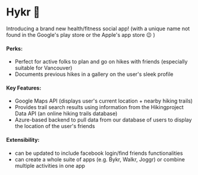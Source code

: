 # Hykr :evergreen_tree:

Introducing a brand new health/fitness social app! (with a unique name not found in the Google's play store or the Apple's app store :wink: )

#### Perks:
- Perfect for active folks to plan and go on hikes with friends (especially suitable for Vancouver)
- Documents previous hikes in a gallery on the user's sleek profile

#### Key Features:
-  Google Maps API (displays user's current location + nearby hiking trails)
-  Provides trail search results using information from the Hikingproject Data API (an online hiking trails database) 
-  Azure-based backend to pull data from our database of users to display the location of the user's friends

#### Extensibility:
- can be updated to include facebook login/find friends functionalities
- can create a whole suite of apps (e.g. Bykr, Walkr, Joggr) or combine multiple activities in one app
